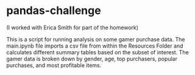 # pandas-challenge
(I worked with Erica Smith for part of the homework)

This is a script for running analysis on some gamer purchase data. The main.ipynb file imports a csv file from within the Resources Folder and calculates different summary tables based on the subset of interest. The gamer data is broken down by gender, age, top purchasers, popular purchases, and most profitable items. 